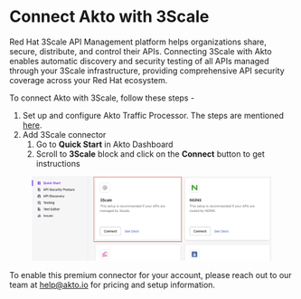 # Connect Akto with 3Scale

Red Hat 3Scale API Management platform helps organizations share, secure, distribute, and control their APIs. Connecting 3Scale with Akto enables automatic discovery and security testing of all APIs managed through your 3Scale infrastructure, providing comprehensive API security coverage across your Red Hat ecosystem.

To connect Akto with 3Scale, follow these steps -

1. Set up and configure Akto Traffic Processor. The steps are mentioned [here](https://docs.akto.io/getting-started/traffic-processor/hybrid-saas).
2. Add 3Scale connector
   1. Go to **Quick Start** in Akto Dashboard
   2. Scroll to **3Scale** block and click on the **Connect** button to get instructions

<figure><img src="../../.gitbook/assets/image (3) (1) (1) (1) (1) (1) (1) (1) (1) (1) (1).png" alt=""><figcaption></figcaption></figure>



To enable this premium connector for your account, please reach out to our team at [help@akto.io](mailto:help@akto.io) for pricing and setup information.
